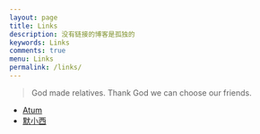 ```yaml
---
layout: page
title: Links
description: 没有链接的博客是孤独的
keywords: Links
comments: true
menu: Links
permalink: /links/
---
```


> God made relatives. Thank God we can choose our friends.


* [Atum](http://gcli.cn)
* [默小西](http://momomoxiaoxi.com)
